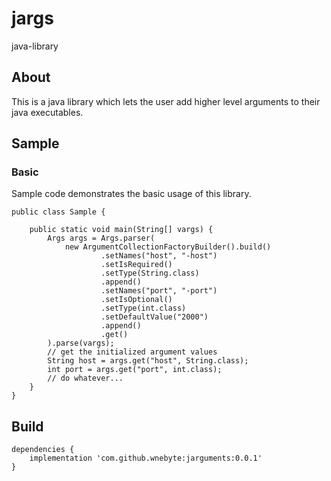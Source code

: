 # jargs
java-library

## About
This is a java library which lets the user add higher level arguments to their java executables. 

## Sample
### Basic
Sample code demonstrates the basic usage of this library.

    public class Sample {
    
        public static void main(String[] vargs) {
            Args args = Args.parser(
                new ArgumentCollectionFactoryBuilder().build()
                        .setNames("host", "-host")
                        .setIsRequired()
                        .setType(String.class)
                        .append()
                        .setNames("port", "-port")
                        .setIsOptional()
                        .setType(int.class)
                        .setDefaultValue("2000")
                        .append()
                        .get()
            ).parse(vargs);
            // get the initialized argument values
            String host = args.get("host", String.class);
            int port = args.get("port", int.class);
            // do whatever...
        }
    }  

## Build

    dependencies {
        implementation 'com.github.wnebyte:jarguments:0.0.1'
    }
